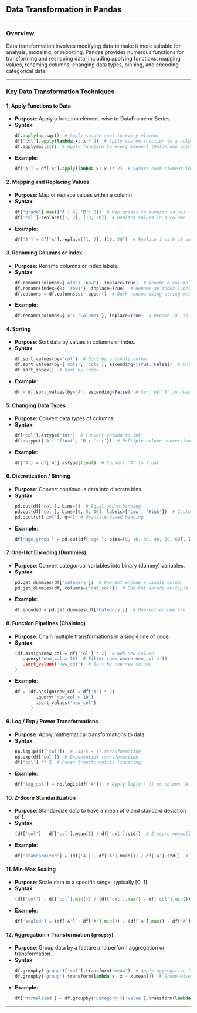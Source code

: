 
## **Data Transformation in Pandas**

---

### **Overview**

Data transformation involves modifying data to make it more suitable for analysis, modeling, or reporting. Pandas provides numerous functions for transforming and reshaping data, including applying functions, mapping values, renaming columns, changing data types, binning, and encoding categorical data.

---

### **Key Data Transformation Techniques**

#### **1. Apply Functions to Data**

- **Purpose**: Apply a function element-wise to DataFrame or Series.
- **Syntax**:
  ```python
  df.apply(np.sqrt)  # Apply square root to every element
  df['col'].apply(lambda x: x * 2)  # Apply custom function to a column
  df.applymap(str)  # Apply function to every element (DataFrame only)
  ```
- **Example**:
  ```python
  df['A'] = df['A'].apply(lambda x: x ** 2)  # Square each element in column A
  ```

#### **2. Mapping and Replacing Values**

- **Purpose**: Map or replace values within a column.
- **Syntax**:
  ```python
  df['grade'].map({'A': 4, 'B': 3})  # Map grades to numeric values
  df['col'].replace([1, 2], [10, 20])  # Replace values in a column
  ```
- **Example**:
  ```python
  df['A'] = df['A'].replace([1, 2], [10, 20])  # Replace 1 with 10 and 2 with 20
  ```

#### **3. Renaming Columns or Index**

- **Purpose**: Rename columns or index labels.
- **Syntax**:
  ```python
  df.rename(columns={'old': 'new'}, inplace=True)  # Rename a column
  df.rename(index={0: 'row1'}, inplace=True)  # Rename an index label
  df.columns = df.columns.str.upper()  # Bulk rename using string methods
  ```
- **Example**:
  ```python
  df.rename(columns={'A': 'Column1'}, inplace=True)  # Rename 'A' to 'Column1'
  ```

#### **4. Sorting**

- **Purpose**: Sort data by values in columns or index.
- **Syntax**:
  ```python
  df.sort_values(by='col')  # Sort by a single column
  df.sort_values(by=['col1', 'col2'], ascending=[True, False])  # Multi-column sort
  df.sort_index()  # Sort by index
  ```
- **Example**:
  ```python
  df = df.sort_values(by='A', ascending=False)  # Sort by 'A' in descending order
  ```

#### **5. Changing Data Types**

- **Purpose**: Convert data types of columns.
- **Syntax**:
  ```python
  df['col'].astype('int')  # Convert column to int
  df.astype({'A': 'float', 'B': 'str'})  # Multiple column conversion
  ```
- **Example**:
  ```python
  df['A'] = df['A'].astype(float)  # Convert 'A' to float
  ```

#### **6. Discretization / Binning**

- **Purpose**: Convert continuous data into discrete bins.
- **Syntax**:
  ```python
  pd.cut(df['col'], bins=3)  # Equal-width binning
  pd.cut(df['col'], bins=[0, 5, 10], labels=['Low', 'High'])  # Custom bins
  pd.qcut(df['col'], q=4)  # Quantile-based binning
  ```
- **Example**:
  ```python
  df['age_group'] = pd.cut(df['age'], bins=[0, 18, 30, 40, 50, 60], labels=['Teen', 'Young Adult', 'Adult', 'Middle-Aged', 'Senior'])
  ```

#### **7. One-Hot Encoding (Dummies)**

- **Purpose**: Convert categorical variables into binary (dummy) variables.
- **Syntax**:
  ```python
  pd.get_dummies(df['category'])  # One-hot encode a single column
  pd.get_dummies(df, columns=['cat_col'])  # One-hot encode multiple columns
  ```
- **Example**:
  ```python
  df_encoded = pd.get_dummies(df['Category'])  # One-hot encode the 'Category' column
  ```

#### **8. Function Pipelines (Chaining)**

- **Purpose**: Chain multiple transformations in a single line of code.
- **Syntax**:
  ```python
  (df.assign(new_col = df['col'] * 2)  # Add new column
     .query('new_col > 10)  # Filter rows where new_col > 10
     .sort_values('new_col')  # Sort by the new column
  )
  ```
- **Example**:
  ```python
  df = (df.assign(new_col = df['A'] * 2)
          .query('new_col > 10')
          .sort_values('new_col')
        )
  ```

#### **9. Log / Exp / Power Transformations**

- **Purpose**: Apply mathematical transformations to data.
- **Syntax**:
  ```python
  np.log1p(df['col'])  # Log(x + 1) transformation
  np.exp(df['col'])  # Exponential transformation
  df['col'] ** 2  # Power transformation (squaring)
  ```
- **Example**:
  ```python
  df['log_col'] = np.log1p(df['A'])  # Apply log(x + 1) to column 'A'
  ```

#### **10. Z-Score Standardization**

- **Purpose**: Standardize data to have a mean of 0 and standard deviation of 1.
- **Syntax**:
  ```python
  (df['col'] - df['col'].mean()) / df['col'].std()  # Z-score normalization
  ```
- **Example**:
  ```python
  df['standardized'] = (df['A'] - df['A'].mean()) / df['A'].std()  # Standardize 'A'
  ```

#### **11. Min-Max Scaling**

- **Purpose**: Scale data to a specific range, typically [0, 1].
- **Syntax**:
  ```python
  (df['col'] - df['col'].min()) / (df['col'].max() - df['col'].min())  # Min-Max scaling
  ```
- **Example**:
  ```python
  df['scaled'] = (df['A'] - df['A'].min()) / (df['A'].max() - df['A'].min())  # Min-Max scaling
  ```

#### **12. Aggregation + Transformation (`groupby`)**

- **Purpose**: Group data by a feature and perform aggregation or transformation.
- **Syntax**:
  ```python
  df.groupby('group')['col'].transform('mean')  # Apply aggregation (mean) to groups
  df.groupby('group').transform(lambda x: x - x.mean())  # Group-wise transformation (normalization)
  ```
- **Example**:
  ```python
  df['normalized'] = df.groupby('Category')['Value'].transform(lambda x: (x - x.mean()) / x.std())  # Normalization by group
  ```

---
